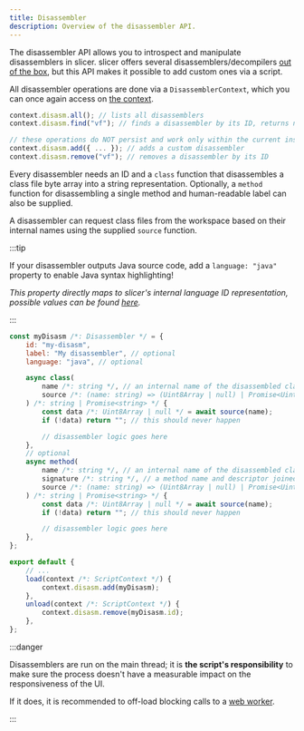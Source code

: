 ```yaml
---
title: Disassembler
description: Overview of the disassembler API.
---
```


The disassembler API allows you to introspect and manipulate disassemblers in slicer. slicer offers several disassemblers/decompilers [out of the box](/reference/disasm), but this API makes it possible to add custom ones via a script.

All disassembler operations are done via a `DisassemblerContext`, which you can once again access on [the context](/script/#context).

```js
context.disasm.all(); // lists all disassemblers
context.disasm.find("vf"); // finds a disassembler by its ID, returns null if not found; this example returns the Vineflower decompiler

// these operations do NOT persist and work only within the current instance of slicer
context.disasm.add({ ... }); // adds a custom disassembler
context.disasm.remove("vf"); // removes a disassembler by its ID
```

Every disassembler needs an ID and a `class` function that disassembles a class file byte array into a string representation.
Optionally, a `method` function for disassembling a single method and human-readable label can also be supplied.

A disassembler can request class files from the workspace based on their internal names using the supplied `source` function.

:::tip

If your disassembler outputs Java source code, add a `language: "java"` property to enable Java syntax highlighting!

_This property directly maps to slicer's internal language ID representation, possible values can be found [here](https://github.com/run-slicer/slicer/blob/main/src/lib/lang/index.ts#L3)._

:::

```js
const myDisasm /*: Disassembler */ = {
    id: "my-disasm",
    label: "My disassembler", // optional
    language: "java", // optional

    async class(
        name /*: string */, // an internal name of the disassembled class, i.e. com/example/Main
        source /*: (name: string) => (Uint8Array | null) | Promise<Uint8Array | null> */
    ) /*: string | Promise<string> */ {
        const data /*: Uint8Array | null */ = await source(name);
        if (!data) return ""; // this should never happen

        // disassembler logic goes here
    },
    // optional
    async method(
        name /*: string */, // an internal name of the disassembled class, i.e. com/example/Main
        signature /*: string */, // a method name and descriptor joined together, i.e. main([Ljava/lang/String;)V
        source /*: (name: string) => (Uint8Array | null) | Promise<Uint8Array | null> */
    ) /*: string | Promise<string> */ {
        const data /*: Uint8Array | null */ = await source(name);
        if (!data) return ""; // this should never happen

        // disassembler logic goes here
    },
};

export default {
    // ...
    load(context /*: ScriptContext */) {
        context.disasm.add(myDisasm);
    },
    unload(context /*: ScriptContext */) {
        context.disasm.remove(myDisasm.id);
    },
};
```

:::danger

Disassemblers are run on the main thread; it is **the script's responsibility** to make sure the process doesn't have a measurable impact on the responsiveness of the UI.

If it does, it is recommended to off-load blocking calls to a [web worker](https://developer.mozilla.org/en-US/docs/Web/API/Web_Workers_API/Using_web_workers).

:::
